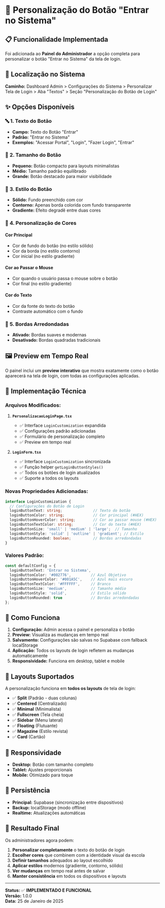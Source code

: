 # 🔘 Personalização do Botão "Entrar no Sistema" 

## 📋 Funcionalidade Implementada

Foi adicionada ao **Painel do Administrador** a opção completa para personalizar o botão "Entrar no Sistema" da tela de login.

## 🎯 Localização no Sistema

**Caminho:** Dashboard Admin > Configurações do Sistema > Personalizar Tela de Login > Aba "Textos" > Seção "Personalização do Botão de Login"

## ✨ Opções Disponíveis

### 🔤 **1. Texto do Botão**
- **Campo:** Texto do Botão "Entrar"  
- **Padrão:** "Entrar no Sistema"
- **Exemplos:** "Acessar Portal", "Login", "Fazer Login", "Entrar"

### 📏 **2. Tamanho do Botão**
- **Pequeno:** Botão compacto para layouts minimalistas
- **Médio:** Tamanho padrão equilibrado 
- **Grande:** Botão destacado para maior visibilidade

### 🎨 **3. Estilo do Botão**
- **Sólido:** Fundo preenchido com cor
- **Contorno:** Apenas borda colorida com fundo transparente
- **Gradiente:** Efeito degradê entre duas cores

### 🌈 **4. Personalização de Cores**

#### **Cor Principal**
- Cor de fundo do botão (no estilo sólido)
- Cor da borda (no estilo contorno)
- Cor inicial (no estilo gradiente)

#### **Cor ao Passar o Mouse**
- Cor quando o usuário passa o mouse sobre o botão
- Cor final (no estilo gradiente)

#### **Cor do Texto**
- Cor da fonte do texto do botão
- Contraste automático com o fundo

### 🔄 **5. Bordas Arredondadas**
- **Ativado:** Bordas suaves e modernas
- **Desativado:** Bordas quadradas tradicionais

## 🖼️ Preview em Tempo Real

O painel inclui um **preview interativo** que mostra exatamente como o botão aparecerá na tela de login, com todas as configurações aplicadas.

## 🔧 Implementação Técnica

### **Arquivos Modificados:**

1. **`PersonalizacaoLoginPage.tsx`**
   - ✅ Interface `LoginCustomization` expandida
   - ✅ Configurações padrão adicionadas
   - ✅ Formulário de personalização completo
   - ✅ Preview em tempo real

2. **`LoginForm.tsx`**
   - ✅ Interface `LoginCustomization` sincronizada
   - ✅ Função helper `getLoginButtonStyles()`
   - ✅ Todos os botões de login atualizados
   - ✅ Suporte a todos os layouts

### **Novas Propriedades Adicionadas:**

```typescript
interface LoginCustomization {
  // Configurações do Botão de Login
  loginButtonText: string;              // Texto do botão
  loginButtonColor: string;             // Cor principal (#HEX)
  loginButtonHoverColor: string;        // Cor ao passar mouse (#HEX)
  loginButtonTextColor: string;         // Cor do texto (#HEX)
  loginButtonSize: 'small' | 'medium' | 'large';  // Tamanho
  loginButtonStyle: 'solid' | 'outline' | 'gradient'; // Estilo
  loginButtonRounded: boolean;          // Bordas arredondadas
}
```

### **Valores Padrão:**

```typescript
const defaultConfig = {
  loginButtonText: 'Entrar no Sistema',
  loginButtonColor: '#002776',         // Azul Objetivo
  loginButtonHoverColor: '#001A5C',    // Azul mais escuro
  loginButtonTextColor: '#FFFFFF',     // Branco
  loginButtonSize: 'medium',           // Tamanho médio
  loginButtonStyle: 'solid',           // Estilo sólido
  loginButtonRounded: true             // Bordas arredondadas
};
```

## 🔄 Como Funciona

1. **Configuração:** Admin acessa o painel e personaliza o botão
2. **Preview:** Visualiza as mudanças em tempo real
3. **Salvamento:** Configurações são salvas no Supabase com fallback localStorage
4. **Aplicação:** Todos os layouts de login refletem as mudanças automaticamente
5. **Responsividade:** Funciona em desktop, tablet e mobile

## 🎪 Layouts Suportados

A personalização funciona em **todos os layouts** de tela de login:

- ✅ **Split** (Padrão - duas colunas)
- ✅ **Centered** (Centralizado)
- ✅ **Minimal** (Minimalista) 
- ✅ **Fullscreen** (Tela cheia)
- ✅ **Sidebar** (Menu lateral)
- ✅ **Floating** (Flutuante)
- ✅ **Magazine** (Estilo revista)
- ✅ **Card** (Cartão)

## 📱 Responsividade

- **Desktop:** Botão com tamanho completo
- **Tablet:** Ajustes proporcionais
- **Mobile:** Otimizado para toque

## 🔐 Persistência

- **Principal:** Supabase (sincronização entre dispositivos)
- **Backup:** localStorage (modo offline)
- **Realtime:** Atualizações automáticas

## 🎉 Resultado Final

Os administradores agora podem:

1. **Personalizar completamente** o texto do botão de login
2. **Escolher cores** que combinem com a identidade visual da escola
3. **Definir tamanhos** adequados ao layout escolhido
4. **Aplicar estilos** modernos (gradiente, contorno, sólido)
5. **Ver mudanças** em tempo real antes de salvar
6. **Manter consistência** em todos os dispositivos e layouts

---

**Status:** ✅ **IMPLEMENTADO E FUNCIONAL**  
**Versão:** 1.0.0  
**Data:** 25 de Janeiro de 2025